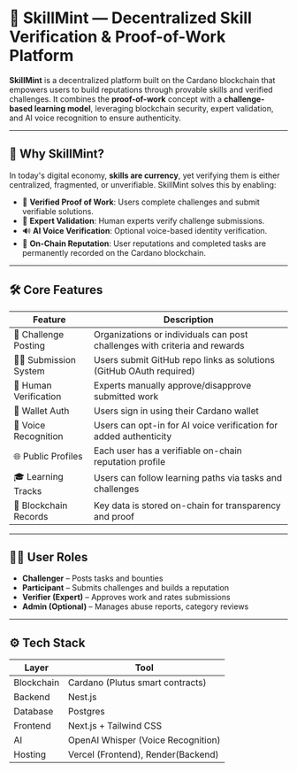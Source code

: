 # 🌿 SkillMint — Decentralized Skill Verification & Proof-of-Work Platform

**SkillMint** is a decentralized platform built on the Cardano blockchain that empowers users to build reputations through provable skills and verified challenges. It combines the **proof-of-work** concept with a **challenge-based learning model**, leveraging blockchain security, expert validation, and AI voice recognition to ensure authenticity.

---

## 🚀 Why SkillMint?

In today's digital economy, **skills are currency**, yet verifying them is either centralized, fragmented, or unverifiable. SkillMint solves this by enabling:

- 📜 **Verified Proof of Work**: Users complete challenges and submit verifiable solutions.
- 🧠 **Expert Validation**: Human experts verify challenge submissions.
- 🔊 **AI Voice Verification**: Optional voice-based identity verification.
- 🧾 **On-Chain Reputation**: User reputations and completed tasks are permanently recorded on the Cardano blockchain.

---

## 🛠️ Core Features

| Feature | Description |
|--------|-------------|
| 🧩 Challenge Posting | Organizations or individuals can post challenges with criteria and rewards |
| 👨‍💻 Submission System | Users submit GitHub repo links as solutions (GitHub OAuth required) |
| 🧠 Human Verification | Experts manually approve/disapprove submitted work |
| 🔗 Wallet Auth | Users sign in using their Cardano wallet |
| 📢 Voice Recognition | Users can opt-in for AI voice verification for added authenticity |
| 🌐 Public Profiles | Each user has a verifiable on-chain reputation profile |
| 🎓 Learning Tracks | Users can follow learning paths via tasks and challenges |
| 🧾 Blockchain Records | Key data is stored on-chain for transparency and proof |

---

## 🧑‍💼 User Roles

- **Challenger** – Posts tasks and bounties
- **Participant** – Submits challenges and builds a reputation
- **Verifier (Expert)** – Approves work and rates submissions
- **Admin (Optional)** – Manages abuse reports, category reviews

---

## ⚙️ Tech Stack

| Layer | Tool |
|------|------|
| Blockchain | Cardano (Plutus smart contracts) |
| Backend | Nest.js |
| Database | Postgres |
| Frontend | Next.js + Tailwind CSS |
| AI | OpenAI Whisper (Voice Recognition) |
| Hosting | Vercel (Frontend), Render(Backend) |



